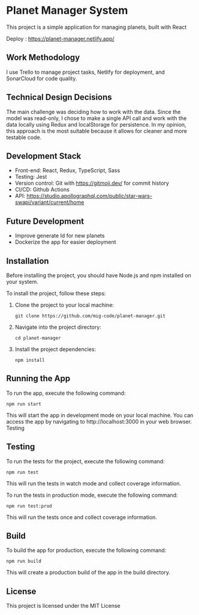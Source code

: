 # Planet Manager System

This project is a simple application for managing planets, built with React

Deploy : https://planet-manager.netlify.app/

## Work Methodology

I use Trello to manage project tasks, Netlify for deployment, and SonarCloud for code quality.

## Technical Design Decisions

The main challenge was deciding how to work with the data. Since the model was read-only, I chose to make a single API call and work with the data locally using Redux and localStorage for persistence. In my opinion, this approach is the most suitable because it allows for cleaner and more testable code.

## Development Stack

-   Front-end: React, Redux, TypeScript, Sass
-   Testing: Jest
-   Version control: Git with https://gitmoji.dev/ for commit history
-   CI/CD: Github Actions
-   API: https://studio.apollographql.com/public/star-wars-swapi/variant/current/home

## Future Development

-   Improve generate Id for new planets
-   Dockerize the app for easier deployment

## Installation

Before installing the project, you should have Node.js and npm installed on your system.

To install the project, follow these steps:

1.  Clone the project to your local machine:

        git clone https://github.com/mig-code/planet-manager.git

2.  Navigate into the project directory:

        cd planet-manager

3.  Install the project dependencies:

        npm install

## Running the App

To run the app, execute the following command:

    npm run start

This will start the app in development mode on your local machine. You can access the app by navigating to http://localhost:3000 in your web browser.
Testing

## Testing

To run the tests for the project, execute the following command:

    npm run test

This will run the tests in watch mode and collect coverage information.

To run the tests in production mode, execute the following command:

    npm run test:prod

This will run the tests once and collect coverage information.

## Build

To build the app for production, execute the following command:

    npm run build

This will create a production build of the app in the build directory.

## License

This project is licensed under the MIT License
